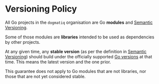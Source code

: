 # Versioning Policy

All Go projects in the `dogmatiq` organisation are Go **modules** and [Semantic
Versioning].

Some of those modules are **libraries** intended to be used as dependencies by
other projects.

At any given time, any **stable version** (as per the definition in [Semantic
Versioning]) should build under the officially supported [Go versions] at that
time. This means the latest version and the one prior.

This guarantee does not apply to Go modules that are not libraries, nor those
that are not yet considered stable.

<!-- references -->

[semantic versioning]: https://semver.org/
[go versions]: https://endoflife.date/go
